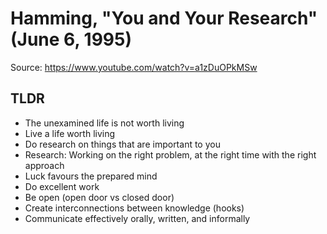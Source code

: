 # Hamming, "You and Your Research" (June 6, 1995)

Source: https://www.youtube.com/watch?v=a1zDuOPkMSw

## TLDR
- The unexamined life is not worth living
- Live a life worth living
- Do research on things that are important to you
- Research: Working on the right problem, at the right time with the right approach
- Luck favours the prepared mind
- Do excellent work
- Be open (open door vs closed door)
- Create interconnections between knowledge (hooks)
- Communicate effectively orally, written, and informally
